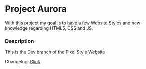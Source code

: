 # Project Aurora

With this project my goal is to have a few Website Styles and new knowledge regarding HTML5, CSS and JS.

### Description

This is the Dev branch of the Pixel Style Website

Changelog: [Click](https://github.com/Official-Husko/Project-Aurora/blob/pixel-dev/github-related/changelog.md)
